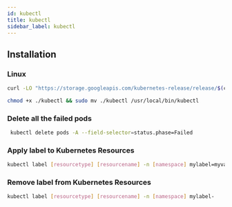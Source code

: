```yaml
---
id: kubectl
title: kubectl
sidebar_label: kubectl
---
```


## Installation

### Linux

```bash
curl -LO "https://storage.googleapis.com/kubernetes-release/release/$(curl -s https://storage.googleapis.com/kubernetes-release/release/stable.txt)/bin/linux/amd64/kubectl"
```
```bash
chmod +x ./kubectl && sudo mv ./kubectl /usr/local/bin/kubectl
```
### Delete all the failed pods

```bash
 kubectl delete pods -A --field-selector=status.phase=Failed
```

### Apply label to Kubernetes Resources

```bash
kubectl label [resourcetype] [resourcename] -n [namespace] mylabel=myvalue mylabel2=myvalue2
```

### Remove label from Kubernetes Resources

```bash
kubectl label [resourcetype] [resourcename] -n [namespace] mylabel-
```